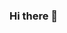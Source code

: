 ### Hi there 👋
<!--

![Twitter URL](https://img.shields.io/twitter/url?label=LinkedIn&logo=linkedin&style=social&url=https%3A%2F%2Fwww.linkedin.com%2Fin%2Fhelderm01%2F)
![Twitter URL](https://img.shields.io/twitter/url?label=gmail&logo=gmail&style=social&url=mailto%3Ahelder.souza%40pagueveloz.com.br)

"mailto:helder.souza@pagueveloz.com.br" -->

